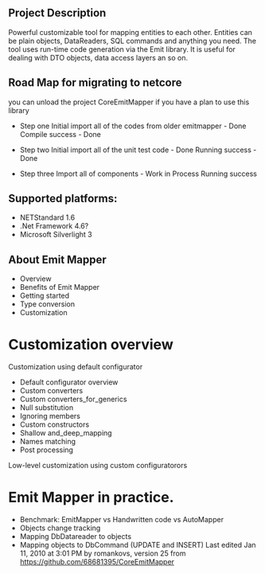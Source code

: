 ## Project Description
Powerful customizable tool for mapping entities to each other. Entities can be plain objects, DataReaders, SQL commands and anything you need. The tool uses run-time code generation via the Emit library. It is useful for dealing with DTO objects, data access layers an so on.

## Road Map for migrating to netcore

you can unload the project CoreEmitMapper if you have a plan to use this library

*  Step one
  Initial import all of the codes from older emitmapper - Done
  Compile success  - Done

*  Step two
  Initial import all of the unit test code - Done
  Running success - Done

*  Step three
  Import all of components - Work in Process
  Running success

## Supported platforms:

* NETStandard 1.6
* .Net Framework 4.6?
* Microsoft Silverlight 3
## About Emit Mapper

* Overview
* Benefits of Emit Mapper
* Getting started
* Type conversion
* Customization

# Customization overview

Customization using default configurator
* Default configurator overview
* Custom converters
* Custom converters_for_generics
* Null substitution
* Ignoring members
* Custom constructors
* Shallow and_deep_mapping
* Names matching
* Post processing

Low-level customization using custom configuratorors
# Emit Mapper in practice.

* Benchmark: EmitMapper vs Handwritten code vs AutoMapper
* Objects change tracking
* Mapping DbDatareader to objects
* Mapping objects to DbCommand (UPDATE and INSERT)
  Last edited Jan 11, 2010 at 3:01 PM by romankovs, version 25
  from  https://github.com/68681395/CoreEmitMapper